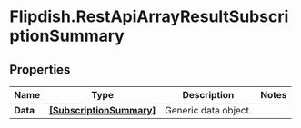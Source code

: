 # Flipdish.RestApiArrayResultSubscriptionSummary

## Properties
Name | Type | Description | Notes
------------ | ------------- | ------------- | -------------
**Data** | [**[SubscriptionSummary]**](SubscriptionSummary.md) | Generic data object. | 


